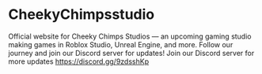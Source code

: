 # CheekyChimpsstudio
Official website for Cheeky Chimps Studios — an upcoming gaming studio making games in Roblox Studio, Unreal Engine, and more. Follow our journey and join our Discord server for updates!
Join our Discord server for more updates 
https://discord.gg/9zdsshKp
